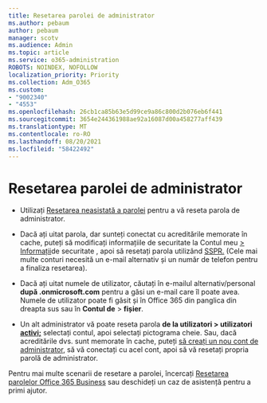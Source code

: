 ```yaml
---
title: Resetarea parolei de administrator
ms.author: pebaum
author: pebaum
manager: scotv
ms.audience: Admin
ms.topic: article
ms.service: o365-administration
ROBOTS: NOINDEX, NOFOLLOW
localization_priority: Priority
ms.collection: Adm_O365
ms.custom:
- "9002340"
- "4553"
ms.openlocfilehash: 26cb1ca85b63e5d99ce9a86c800d2b076eb6f441
ms.sourcegitcommit: 3654e244361988ae92a16087d00a458277aff439
ms.translationtype: MT
ms.contentlocale: ro-RO
ms.lasthandoff: 08/20/2021
ms.locfileid: "58422492"
---
```

# <a name="admin-password-reset"></a>Resetarea parolei de administrator

- Utilizați [Resetarea neasistată a parolei](https://passwordreset.microsoftonline.com/) pentru a vă reseta parola de administrator.

- Dacă ați uitat parola, dar sunteți conectat cu acreditările memorate în cache, puteți să modificați informațiile de securitate la Contul meu [> Informații](https://mysignins.microsoft.com/security-info)de securitate , apoi să resetați parola utilizând [SSPR.](https://passwordreset.microsoftonline.com/) (Cele mai multe conturi necesită un e-mail alternativ și un număr de telefon pentru a finaliza resetarea).

- Dacă ați uitat numele de utilizator, căutați în e-mailul alternativ/personal **după .onmicrosoft.com** pentru a găsi un e-mail care îl poate avea.  Numele de utilizator poate fi găsit și în Office 365 din panglica din dreapta sus sau în **Contul de**  >  **fișier**.

- Un alt administrator vă poate reseta parola **de la utilizatori > utilizatori [activi;](https://portal.office.com/adminportal/home#/users)** selectați contul, apoi selectați pictograma cheie.  Sau, dacă acreditările dvs. sunt memorate în cache, puteți [să creați un nou cont de administrator](https://portal.office.com/adminportal/home#/users), să vă conectați cu acel cont, apoi să vă resetați propria parolă de administrator.

Pentru mai multe scenarii de resetare a parolei, încercați [Resetarea parolelor Office 365 Business](https://docs.microsoft.com/microsoft-365/admin/add-users/reset-passwords) sau deschideți un caz de asistență pentru a primi ajutor.
